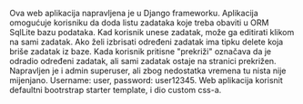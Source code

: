 Ova web aplikacija napravljena je u Django frameworku. Aplikacija omogućuje korisniku da doda listu zadataka koje treba obaviti u ORM SqlLite bazu podataka. Kad korisnik unese zadatak, može ga editirati klikom na sami zadatak. Ako želi izbrisati određeni zadatak ima tipku delete koja briše zadatak iz baze. Kada korisnik pritisne "prekriži" označava da je odradio određeni zadatak, ali sami zadatak ostaje na stranici prekrižen. Napravljen je i admin superuser, ali zbog nedostatka vremena tu nista nije mijenjano. Username: user, password: user12345.
Web aplikacija korisnit defaultni bootrstrap starter template, i dio custom css-a.
